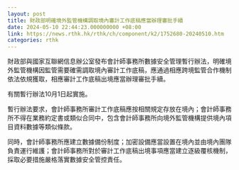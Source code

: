 ```yaml
---
layout: post
title: 財政部明確境外監管機構調取境內審計工作底稿應當辦理審批手續
date: 2024-05-10 22:44:23.000000000 +08:00
link: https://news.rthk.hk/rthk/ch/component/k2/1752680-20240510.htm
categories: rthk
---
```


財政部與國家互聯網信息辦公室發布會計師事務所數據安全管理暫行辦法，明確境外監管機構因監管需要確需調取境內審計工作底稿，應通過相應跨境監管合作機制依法依規獲取，相應審計工作底稿出境應當辦理審批手續。

有關暫行辦法10月1日起實施。

暫行辦法要求，會計師事務所審計工作底稿應按相關規定存放在境內；會計師事務所不得在業務約定書或類似合同中，包含會計師事務所向境外監管機構提供境內項目資料數據等類似條款。

同時，會計師事務所應建立數據備份制度；加密設備應當設置在境內並由境內團隊負責運行維護；會計師事務所對於審計工作底稿出境事項應當建立逐級覆核機制，採取必要措施嚴格落實數據安全管控責任。
